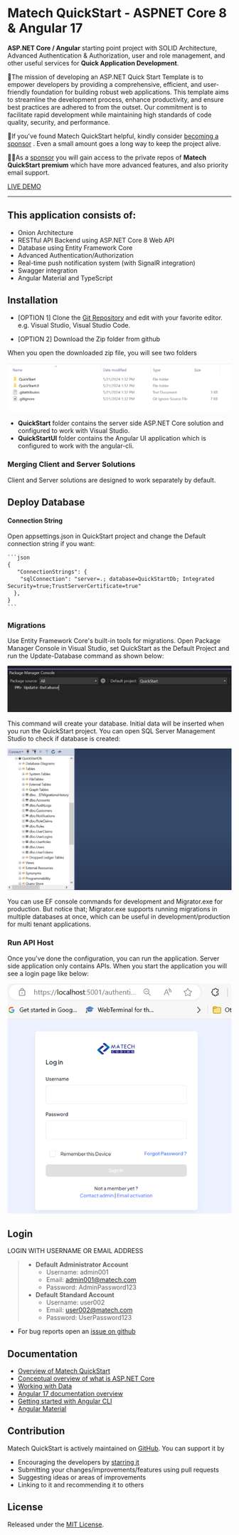 # **Matech QuickStart** - ASPNET Core 8 & Angular 17 

**ASP.NET Core / Angular** starting point project with SOLID Architecture, Advanced Authentication & Authorization, user and role management, and other useful services for **Quick Application Development**.

🚀The mission of developing an ASP.NET Quick Start Template is to empower developers by providing a comprehensive, efficient, and user-friendly foundation for building robust web applications. This template aims to streamline the development process, enhance productivity, and ensure best practices are adhered to from the outset. Our commitment is to facilitate rapid development while maintaining high standards of code quality, security, and performance.


💝If you've found Matech QuickStart helpful, kindly consider [becoming a sponsor](https://github.com/sponsors/njabulo240) . Even a small amount goes a long way to keep the project alive.

👍🏼As a [sponsor](https://github.com/sponsors/njabulo240) you will gain access to the private repos of **Matech QuickStart premium** which have more advanced features, and also priority email support.

[LIVE DEMO](https://matechdemo.azurewebsites.net)

___

## This application consists of:

*   Onion Architecture
*   RESTful API Backend using ASP.NET Core 8 Web API
*   Database using Entity Framework Core
*   Advanced Authentication/Authorization
*   Real-time push notification system (with SignalR integration)
*   Swagger integration
*   Angular Material and TypeScript


## Installation

* [OPTION 1] Clone the [Git Repository](https://github.com/njabulo240/QuickStart.git) and edit with your favorite editor. e.g. Visual Studio, Visual Studio Code.

* [OPTION 2] Download the Zip folder from github

When you open the downloaded zip file, you will see two folders

<img src="/img/14.png"/>

- **QuickStart** folder contains the server side ASP.NET Core solution and configured to work with Visual Studio.
- **QuickStartUI** folder contains the Angular UI application which is configured to work with the angular-cli.

### Merging Client and Server Solutions
Client and Server solutions are designed to work separately by default.


## Deploy Database 

#### Connection String
Open appsettings.json in QuickStart project and change the Default connection string if you want:

    ```json
    {
       "ConnectionStrings": {
        "sqlConnection": "server=.; database=QuickStartDb; Integrated Security=true;TrustServerCertificate=true"
      },
    }
    ```

### Migrations

Use Entity Framework Core's built-in tools for migrations. Open Package Manager Console in Visual Studio, set QuickStart as the Default Project and run the Update-Database command as shown below:

<img src="/img/16.png" />

This command will create your database. Initial data will be inserted when you run the QuickStart project. You can open SQL Server Management Studio to check if database is created:

<img src="/img/11.png" />

You can use EF console commands for development and Migrator.exe for production. But notice that; Migrator.exe supports running migrations in multiple databases at once, which can be useful in development/production for multi tenant applications.

### Run API Host
Once you've done the configuration, you can run the application. Server side application only contains APIs. When you start the application you will see a login page like below:

<img src="/img/17.png" />

## Login

LOGIN WITH USERNAME OR EMAIL ADDRESS
> * **Default Administrator Account**
>   * Username: admin001
>   * Email:    admin001@matech.com
>   * Password: AdminPassword123
> * **Default Standard Account**
>   * Username: user002
>   * Email:    user002@matech.com
>   * Password: UserPassword123

*	For bug reports open an [issue on github](https://github.com/njabulo240/QuickStart/issues)

## Documentation

*   [Overview of Matech QuickStart](https://www.matechcoding.com)
*   [Conceptual overview of what is ASP.NET Core](https://go.microsoft.com/fwlink/?LinkId=518008)
*   [Working with Data](https://docs.microsoft.com/en-us/ef/#pivot=efcore)
*   [Angular 17 documentation overview](https://angular.io/guide/quickstart)
*   [Getting started with Angular CLI](https://cli.angular.io)
*   [Angular Material](https://material.angular.io)


## Contribution

Matech QuickStart is actively maintained on [GitHub](https://github.com/njabulo240/QuickStart). You can support it by
*   Encouraging the developers by [starring it](https://github.com/njabulo240/QuickStart)
*   Submitting your changes/improvements/features using pull requests
*   Suggesting ideas or areas of improvements
*   Linking to it and recommending it to others


## License

Released under the [MIT License](https://github.com/Njabulo240/QuickStart/blob/master/LICENSE).

